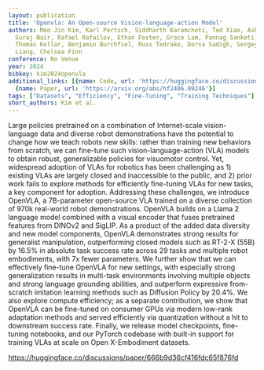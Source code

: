 ```yaml
---
layout: publication
title: 'Openvla: An Open-source Vision-language-action Model'
authors: Moo Jin Kim, Karl Pertsch, Siddharth Karamcheti, Ted Xiao, Ashwin Balakrishna,
  Suraj Nair, Rafael Rafailov, Ethan Foster, Grace Lam, Pannag Sanketi, Quan Vuong,
  Thomas Kollar, Benjamin Burchfiel, Russ Tedrake, Dorsa Sadigh, Sergey Levine, Percy
  Liang, Chelsea Finn
conference: No Venue
year: 2024
bibkey: kim2024openvla
additional_links: [{name: Code, url: 'https://huggingface.co/discussions/paper/666b9d36cf416fdc65f876fd'},
  {name: Paper, url: 'https://arxiv.org/abs/hf2406.09246'}]
tags: ["Datasets", "Efficiency", "Fine-Tuning", "Training Techniques"]
short_authors: Kim et al.
---
```

Large policies pretrained on a combination of Internet-scale vision-language data and diverse robot demonstrations have the potential to change how we teach robots new skills: rather than training new behaviors from scratch, we can fine-tune such vision-language-action (VLA) models to obtain robust, generalizable policies for visuomotor control. Yet, widespread adoption of VLAs for robotics has been challenging as 1) existing VLAs are largely closed and inaccessible to the public, and 2) prior work fails to explore methods for efficiently fine-tuning VLAs for new tasks, a key component for adoption. Addressing these challenges, we introduce OpenVLA, a 7B-parameter open-source VLA trained on a diverse collection of 970k real-world robot demonstrations. OpenVLA builds on a Llama 2 language model combined with a visual encoder that fuses pretrained features from DINOv2 and SigLIP. As a product of the added data diversity and new model components, OpenVLA demonstrates strong results for generalist manipulation, outperforming closed models such as RT-2-X (55B) by 16.5% in absolute task success rate across 29 tasks and multiple robot embodiments, with 7x fewer parameters. We further show that we can effectively fine-tune OpenVLA for new settings, with especially strong generalization results in multi-task environments involving multiple objects and strong language grounding abilities, and outperform expressive from-scratch imitation learning methods such as Diffusion Policy by 20.4%. We also explore compute efficiency; as a separate contribution, we show that OpenVLA can be fine-tuned on consumer GPUs via modern low-rank adaptation methods and served efficiently via quantization without a hit to downstream success rate. Finally, we release model checkpoints, fine-tuning notebooks, and our PyTorch codebase with built-in support for training VLAs at scale on Open X-Embodiment datasets.

https://huggingface.co/discussions/paper/666b9d36cf416fdc65f876fd